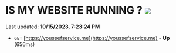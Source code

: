# IS MY WEBSITE RUNNING ? [![](https://img.shields.io/static/v1?label=Sponsor&message=%E2%9D%A4&logo=GitHub&color=%23fe8e86)](https://github.com/sponsors/<username>)

Last updated: **10/15/2023, 7:23:24 PM**

- `GET` [https://youssefservice.me](https://youssefservice.me) - **Up** (656ms)
